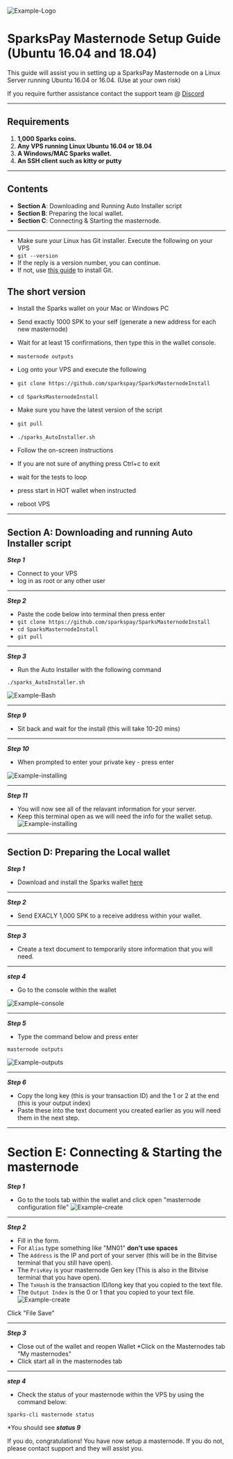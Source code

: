 ![Example-Logo](https://i.imgur.com/IPrlf78.png)
# SparksPay Masternode Setup Guide (Ubuntu 16.04 and 18.04)
This guide will assist you in setting up a SparksPay Masternode on a Linux Server running Ubuntu 16.04 or 16.04. (Use at your own risk)

If you require further assistance contact the support team @ [Discord](https://discord.gg/6ktdN8Z)
***
## Requirements
1) **1,000 Sparks coins.**
2) **Any VPS running Linux Ubuntu 16.04 or 18.04**
3) **A Windows/MAC Sparks wallet.**
4) **An SSH client such as kitty or putty**
***
## Contents
* **Section A**: Downloading and Running Auto Installer script  
* **Section B**: Preparing the local wallet.
* **Section C**: Connecting & Starting the masternode.
***

* Make sure your Linux has Git installer. Execute the following on your VPS
* `git --version`
* If the reply is a version number, you can continue.
* If not, use [this guide](https://www.digitalocean.com/community/tutorials/how-to-install-git-on-ubuntu-14-04) to install Git.

## The short version  
* Install the Sparks wallet on your Mac or Windows PC
* Send exactly 1000 SPK to your self (generate a new address for each new masternode)
* Wait for at least 15 confirmations, then type this in the wallet console.
* `masternode outputs`

* Log onto your VPS and execute the following
* `git clone https://github.com/sparkspay/SparksMasternodeInstall`
* `cd SparksMasternodeInstall`
* Make sure you have the latest version of the script
* `git pull`
* `./sparks_AutoInstaller.sh`
* Follow the on-screen instructions

* If you are not sure of anything press Ctrl+c to exit
* wait for the tests to loop
* press start in HOT wallet when instructed
* reboot VPS

***

## Section A: Downloading and running Auto Installer script

***Step 1***
* Connect to your VPS
* log in as root or any other user


***

***Step 2***
* Paste the code below into terminal then press enter
* `git clone https://github.com/sparkspay/SparksMasternodeInstall`
* `cd SparksMasternodeInstall`
* `git pull`
***
***Step 3***

* Run the Auto Installer with the following command

`./sparks_AutoInstaller.sh`

![Example-Bash](https://i.imgur.com/5DAJNbd.png)

***

***Step 9***
* Sit back and wait for the install (this will take 10-20 mins)
***

***Step 10***
* When prompted to enter your private key - press enter

![Example-installing](https://i.imgur.com/UTjCtrL.png)
***

***Step 11***
* You will now see all of the relavant information for your server.
* Keep this terminal open as we will need the info for the wallet setup.
![Example-installing](https://i.imgur.com/P0PLUeq.png)
***

## Section D: Preparing the Local wallet

***Step 1***
* Download and install the Sparks wallet [here](https://github.com/sparkspay/sparks/releases)
***

***Step 2***
* Send EXACLY 1,000 SPK to a receive address within your wallet.
***

***Step 3***
* Create a text document to temporarily store information that you will need.
***

***step 4***
* Go to the console within the wallet

![Example-console](https://i.imgur.com/rumxdpO.png)
***

***Step 5***
* Type the command below and press enter

`masternode outputs`

![Example-outputs](https://i.imgur.com/LNBjk1Q.png)
***

***Step 6***
* Copy the long key (this is your transaction ID) and the 1 or 2 at the end (this is your output index)
* Paste these into the text document you created earlier as you will need them in the next step.
***

# Section E: Connecting & Starting the masternode

***Step 1***
* Go to the tools tab within the wallet and click open "masternode configuration file"
![Example-create](https://i.imgur.com/2vozmrA.png)
***

***Step 2***

* Fill in the form.
* For `Alias` type something like "MN01" **don't use spaces**
* The `Address` is the IP and port of your server (this will be in the Bitvise terminal that you still have open).
* The `PrivKey` is your masternode Gen key (This is also in the Bitvise terminal that you have open).
* The `TxHash` is the transaction ID/long key that you copied to the text file.
* The `Output Index` is the 0 or 1 that you copied to your text file.
![Example-create](https://i.imgur.com/CP7TjlL.png)

Click "File Save"
***

***Step 3***
* Close out of the wallet and reopen Wallet
*Click on the Masternodes tab "My masternodes"
* Click start all in the masternodes tab
***

***step 4***
* Check the status of your masternode within the VPS by using the command below:

`sparks-cli masternode status`

*You should see ***status 9***

If you do, congratulations! You have now setup a masternode. If you do not, please contact support and they will assist you.  
